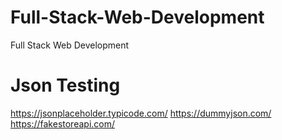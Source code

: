 # Full-Stack-Web-Development
Full Stack Web Development

# Json Testing
https://jsonplaceholder.typicode.com/
https://dummyjson.com/
https://fakestoreapi.com/

